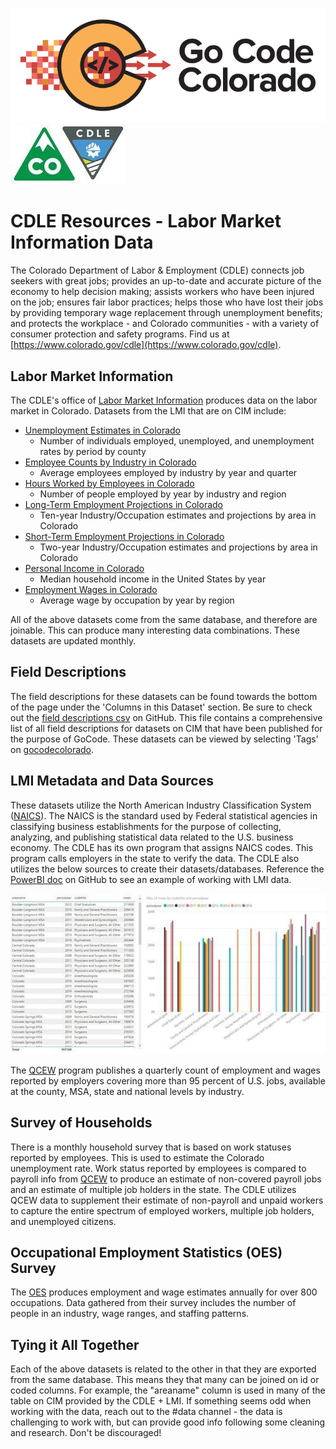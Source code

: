 ![gcc_logo_2020](https://github.com/GoCodeColorado/GoCodeColorado-kbase-public/blob/master/Images/GC20_Logo_Condensed_transp%20-%20Copy.png)
![cdle_logo](https://github.com/GoCodeColorado/GoCodeColorado-kbase-public/blob/master/Data/images/cdle_logo.jpg)
# CDLE Resources - Labor Market Information Data

The Colorado Department of Labor &amp; Employment (CDLE) connects job seekers with great jobs; provides an up-to-date and accurate picture of the economy to help decision making; assists workers who have been injured on the job; ensures fair labor practices; helps those who have lost their jobs by providing temporary wage replacement through unemployment benefits; and protects the workplace - and Colorado communities - with a variety of consumer protection and safety programs. Find us at [https://www.colorado.gov/cdle](https://www.colorado.gov/cdle).



## Labor Market Information

The CDLE&#39;s office of [Labor Market Information](https://www.colmigateway.com/vosnet/lmi/default.aspx?pu=1&amp;amp;plang=E) produces data on the labor market in Colorado. Datasets from the LMI that are on CIM include:

- [Unemployment Estimates in Colorado](https://data.colorado.gov/Labor-Employment/Unemployment-Estimates-in-Colorado/4e3w-qire)
  - Number of individuals employed, unemployed, and unemployment rates by period by county
- [Employee Counts by Industry in Colorado](https://data.colorado.gov/Labor-Employment/Employee-Counts-by-Industry-in-Colorado/cjkq-q9ih)
  - Average employees employed by industry by year and quarter
- [Hours Worked by Employees in Colorado](https://data.colorado.gov/Labor-Employment/Hours-Worked-by-Employees-in-Colorado/pt2g-89wc)
  - Number of people employed by year by industry and region
- [Long-Term Employment Projections in Colorado](https://data.colorado.gov/Labor-Employment/Long-Term-Employment-Projections-in-Colorado/gyeb-jc69)
  - Ten-year Industry/Occupation estimates and projections by area in Colorado
- [Short-Term Employment Projections in Colorado](https://data.colorado.gov/Labor-Employment/Short-Term-Employment-Projections-in-Colorado/u2t6-bfhr)
  - Two-year Industry/Occupation estimates and projections by area in Colorado
- [Personal Income in Colorado](https://data.colorado.gov/Labor-Employment/Personal-Income-in-Colorado/2cpa-vbur)
  - Median household income in the United States by year
- [Employment Wages in Colorado](https://data.colorado.gov/Labor-Employment/Employment-Wages-in-Colorado/busm-qa5b)
  - Average wage by occupation by year by region

All of the above datasets come from the same database, and therefore are joinable. This can produce many interesting data combinations. These datasets are updated monthly.

## Field Descriptions

The field descriptions for these datasets can be found towards the bottom of the page under the 'Columns in this Dataset' section. Be sure to check out the [field descriptions csv](./Field_Descriptions/CIM_FieldDescriptions.csv) on GitHub. This file contains a comprehensive list of all field descriptions for datasets on CIM that have been published for the purpose of GoCode. These datasets can be viewed by selecting 'Tags' on [gocodecolorado](https://data.colorado.gov/browse?tags=gocodecolorado).



## LMI Metadata and Data Sources

These datasets utilize the North American Industry Classification System ([NAICS](https://www.census.gov/eos/www/naics/)). The NAICS is the standard used by Federal statistical agencies in classifying business establishments for the purpose of collecting, analyzing, and publishing statistical data related to the U.S. business economy. The CDLE has its own program that assigns NAICS codes. This program calls employers in the state to verify the data. The CDLE also utilizes the below sources to create their datasets/databases. Reference the [PowerBI doc](https://github.com/GoCodeColorado/GoCodeColorado-kbase-public/blob/labor_market/Tech/PowerBI_GoCodeColorado.md) on GitHub to see an example of working with LMI data.

![cdle_powerBI](https://github.com/GoCodeColorado/GoCodeColorado-kbase-public/blob/master/Data/images/cdle_powerBI.jpg)

The [QCEW](https://www.bls.gov/cew/) program publishes a quarterly count of employment and wages reported by employers covering more than 95 percent of U.S. jobs, available at the county, MSA, state and national levels by industry.

## Survey of Households

There is a monthly household survey that is based on work statuses reported by employees. This is used to estimate the Colorado unemployment rate. Work status reported by employees is compared to payroll info from [QCEW](https://www.bls.gov/cew/) to produce an estimate of non-covered payroll jobs and an estimate of multiple job holders in the state. The CDLE utilizes QCEW data to supplement their estimate of non-payroll and unpaid workers to capture the entire spectrum of employed workers, multiple job holders, and unemployed citizens.

## Occupational Employment Statistics (OES) Survey

The [OES](https://www.bls.gov/oes/) produces employment and wage estimates annually for over 800 occupations. Data gathered from their survey includes the number of people in an industry, wage ranges, and staffing patterns.

## Tying it All Together

Each of the above datasets is related to the other in that they are exported from the same database. This means they that many can be joined on id or coded columns. For example, the &quot;areaname&quot; column is used in many of the table on CIM provided by the CDLE + LMI. If something seems odd when working with the data, reach out to the #data channel - the data is challenging to work with, but can provide good info following some cleaning and research. Don&#39;t be discouraged!
